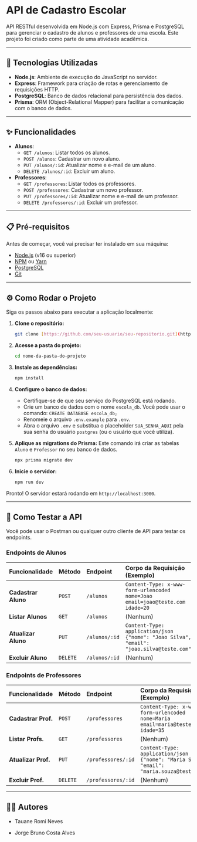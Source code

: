 # API de Cadastro Escolar

API RESTful desenvolvida em Node.js com Express, Prisma e PostgreSQL para gerenciar o cadastro de alunos e professores de uma escola. Este projeto foi criado como parte de uma atividade acadêmica.

---

## 🚀 Tecnologias Utilizadas

- **Node.js**: Ambiente de execução do JavaScript no servidor.
- **Express**: Framework para criação de rotas e gerenciamento de requisições HTTP.
- **PostgreSQL**: Banco de dados relacional para persistência dos dados.
- **Prisma**: ORM (Object-Relational Mapper) para facilitar a comunicação com o banco de dados.

---

## ✨ Funcionalidades

- **Alunos**:
  - `GET /alunos`: Listar todos os alunos.
  - `POST /alunos`: Cadastrar um novo aluno.
  - `PUT /alunos/:id`: Atualizar nome e e-mail de um aluno.
  - `DELETE /alunos/:id`: Excluir um aluno.
- **Professores**:
  - `GET /professores`: Listar todos os professores.
  - `POST /professores`: Cadastrar um novo professor.
  - `PUT /professores/:id`: Atualizar nome e e-mail de um professor.
  - `DELETE /professores/:id`: Excluir um professor.

---

## 📋 Pré-requisitos

Antes de começar, você vai precisar ter instalado em sua máquina:
- [Node.js](https://nodejs.org/en/) (v16 ou superior)
- [NPM](https://www.npmjs.com/) ou [Yarn](https://yarnpkg.com/)
- [PostgreSQL](https://www.postgresql.org/)
- [Git](https://git-scm.com/)

---

## ⚙️ Como Rodar o Projeto

Siga os passos abaixo para executar a aplicação localmente:

1.  **Clone o repositório:**
    ```bash
    git clone [https://github.com/seu-usuario/seu-repositorio.git](https://github.com/seu-usuario/seu-repositorio.git)
    ```

2.  **Acesse a pasta do projeto:**
    ```bash
    cd nome-da-pasta-do-projeto
    ```

3.  **Instale as dependências:**
    ```bash
    npm install
    ```

4.  **Configure o banco de dados:**
    - Certifique-se de que seu serviço do PostgreSQL está rodando.
    - Crie um banco de dados com o nome `escola_db`. Você pode usar o comando: `CREATE DATABASE escola_db;`
    - Renomeie o arquivo `.env.example` para `.env`.
    - Abra o arquivo `.env` e substitua o placeholder `SUA_SENHA_AQUI` pela sua senha do usuário `postgres` (ou o usuário que você utiliza).

5.  **Aplique as migrations do Prisma:**
    Este comando irá criar as tabelas `Aluno` e `Professor` no seu banco de dados.
    ```bash
    npx prisma migrate dev
    ```

6.  **Inicie o servidor:**
    ```bash
    npm run dev
    ```

Pronto! O servidor estará rodando em `http://localhost:3000`.

---

## 🧪 Como Testar a API

Você pode usar o Postman ou qualquer outro cliente de API para testar os endpoints.

### Endpoints de Alunos

| Funcionalidade | Método | Endpoint | Corpo da Requisição (Exemplo) |
| :--- | :--- | :--- | :--- |
| **Cadastrar Aluno** | `POST` | `/alunos` | `Content-Type: x-www-form-urlencoded` <br> `nome=Joao` <br> `email=joao@teste.com` <br> `idade=20` |
| **Listar Alunos** | `GET` | `/alunos` | (Nenhum) |
| **Atualizar Aluno** | `PUT` | `/alunos/:id` | `Content-Type: application/json` <br> `{"nome": "Joao Silva", "email": "joao.silva@teste.com"}` |
| **Excluir Aluno** | `DELETE` | `/alunos/:id` | (Nenhum) |

### Endpoints de Professores

| Funcionalidade | Método | Endpoint | Corpo da Requisição (Exemplo) |
| :--- | :--- | :--- | :--- |
| **Cadastrar Prof.** | `POST` | `/professores` | `Content-Type: x-www-form-urlencoded` <br> `nome=Maria` <br> `email=maria@teste.com` <br> `idade=35` |
| **Listar Profs.** | `GET` | `/professores` | (Nenhum) |
| **Atualizar Prof.** | `PUT` | `/professores/:id`| `Content-Type: application/json` <br> `{"nome": "Maria Souza", "email": "maria.souza@teste.com"}` |
| **Excluir Prof.** | `DELETE` | `/professores/:id`| (Nenhum) |

---

## 👨‍💻 Autores

- Tauane Romi Neves

- Jorge Bruno Costa Alves